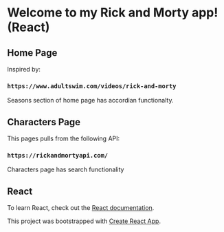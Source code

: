 # Welcome to my Rick and Morty app! (React)

## Home Page
Inspired by:

### `https://www.adultswim.com/videos/rick-and-morty`

Seasons section of home page has accordian functionalty.


## Characters Page
This pages pulls from the following API:

### `https://rickandmortyapi.com/`

Characters page has search functionality

## React
To learn React, check out the [React documentation](https://reactjs.org/).

This project was bootstrapped with [Create React App](https://github.com/facebook/create-react-app).
